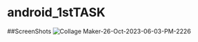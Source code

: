 
# android_1stTASK

##ScreenShots
![Collage Maker-26-Oct-2023-06-03-PM-2226](https://github.com/divyshukla15/android_1stTASK/assets/69780857/7bd8d7c6-d088-49ed-8b39-c179f7eafdc8)
